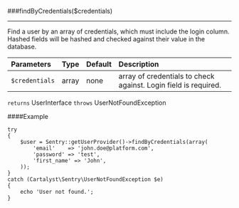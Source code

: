 <a id="findByCreentials"></a>
###findByCredentials($credentials)

----------

Find a user by an array of credentials, which must include the login column. Hashed fields will be hashed and checked against their value in the database.

Parameters                   | Type            | Default       | Description
:--------------------------- | :-------------: | :------------ | :--------------
`$credentials`               | array           | none          | array of credentials to check against. Login field is required.

`returns` UserInterface
`throws`  UserNotFoundException

####Example

	try
	{
		$user = Sentry::getUserProvider()->findByCredentials(array(
			'email'    => 'john.doe@platform.com',
			'password' => 'test',
			'first_name' => 'John',
		));
	}
	catch (Cartalyst\Sentry\UserNotFoundException $e)
	{
		echo 'User not found.';
	}